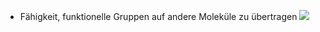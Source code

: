 - Fähigkeit, funktionelle Gruppen auf andere Moleküle zu übertragen
![](Pasted%20image%2020250404091924.png)
